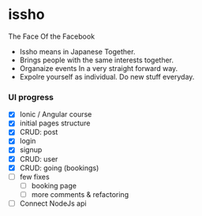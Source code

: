 # issho
The Face Of the Facebook
- Issho means in Japanese Together.
- Brings people with the same interests together.
- Organaize events In a very straight forward way.
- Expolre yourself as individual. Do new stuff everyday.

### UI progress

- [x] Ionic / Angular course
- [x] initial pages structure
- [x] CRUD: post
- [x] login
- [x] signup
- [x] CRUD: user
- [x] CRUD: going (bookings)
- [ ] few fixes
    - [ ] booking page
    - [ ] more comments & refactoring
- [ ] Connect NodeJs api

